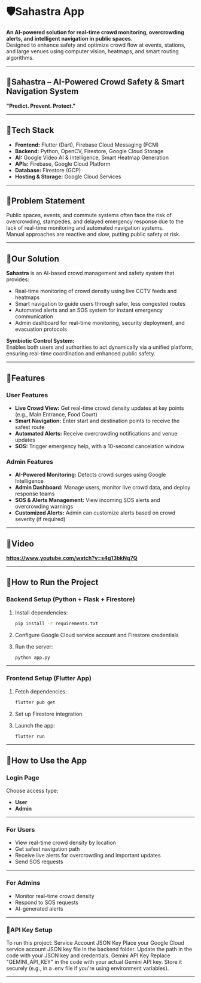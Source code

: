 # **🛡️Sahastra App**

**An AI-powered solution for real-time crowd monitoring, overcrowding alerts, and intelligent navigation in public spaces.**  
Designed to enhance safety and optimize crowd flow at events, stations, and large venues using computer vision, heatmaps, and smart routing algorithms.

---

## **📌Sahastra – AI-Powered Crowd Safety & Smart Navigation System**  
**"Predict. Prevent. Protect."**

---

## **📌Tech Stack**

- **Frontend:** Flutter (Dart), Firebase Cloud Messaging (FCM)  
- **Backend:** Python, OpenCV, Firestore, Google Cloud Storage  
- **AI:** Google Video AI & Intelligence, Smart Heatmap Generation  
- **APIs:** Firebase, Google Cloud Platform  
- **Database:** Firestore (GCP)  
- **Hosting & Storage:** Google Cloud Services

---

## **📌Problem Statement**

Public spaces, events, and commute systems often face the risk of overcrowding, stampedes, and delayed emergency response due to the lack of real-time monitoring and automated navigation systems.  
Manual approaches are reactive and slow, putting public safety at risk.

---

## **📌Our Solution**

**Sahastra** is an AI-based crowd management and safety system that provides:

- Real-time monitoring of crowd density using live CCTV feeds and heatmaps  
- Smart navigation to guide users through safer, less congested routes  
- Automated alerts and an SOS system for instant emergency communication  
- Admin dashboard for real-time monitoring, security deployment, and evacuation protocols  

**Symbiotic Control System:**  
Enables both users and authorities to act dynamically via a unified platform, ensuring real-time coordination and enhanced public safety.

---

## **📌Features**

### **User Features**

- **Live Crowd View:** Get real-time crowd density updates at key points (e.g., Main Entrance, Food Court)  
- **Smart Navigation:** Enter start and destination points to receive the safest route  
- **Automated Alerts:** Receive overcrowding notifications and venue updates  
- **SOS:** Trigger emergency help, with a 10-second cancelation window

### **Admin Features**

- **AI-Powered Monitoring:** Detects crowd surges using Google Intelligence 
- **Admin Dashboard:** Manage users, monitor live crowd data, and deploy response teams  
- **SOS & Alerts Management:** View incoming SOS alerts and overcrowding warnings
- **Customized Alerts:** Admin can customize alerts based on crowd severity (if required)

---
## 📌Video

**https://www.youtube.com/watch?v=s4g13bkNg7Q**

---

## **📌How to Run the Project**

### **Backend Setup (Python + Flask + Firestore)**

1. Install dependencies:  
   ```bash
   pip install -r requirements.txt
   ```

2. Configure Google Cloud service account and Firestore credentials  

3. Run the server:  
   ```bash
   python app.py
   ```

---

### **Frontend Setup (Flutter App)**

1. Fetch dependencies:  
   ```bash
   flutter pub get
   ```

2. Set up Firestore integration  

3. Launch the app:  
   ```bash
   flutter run
   ```


---

## **📌How to Use the App**

### **Login Page**  
Choose access type:
- **User**
- **Admin**

---

### **For Users**

- View real-time crowd density by location  
- Get safest navigation path  
- Receive live alerts for overcrowding and important updates  
- Send SOS requests 

---

### **For Admins**

- Monitor real-time crowd density   
- Respond to SOS requests
- AI-generated alerts

---

### 📌API Key Setup
To run this project:
Service Account JSON Key
Place your Google Cloud service account JSON key file in the backend folder.
Update the path in the code with your JSON key and credentials.
Gemini API Key
Replace "GEMINI_API_KEY" in the code with your actual Gemini API key.
Store it securely (e.g., in a .env file if you're using environment variables).

---
